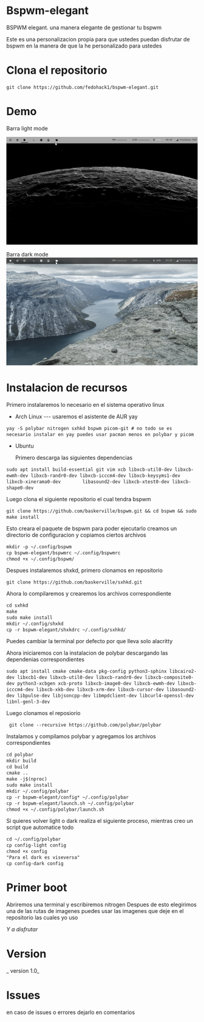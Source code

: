 # Bspwm-elegant
BSPWM elegant. una manera elegante de gestionar tu bspwm

Este es una personalizacion propia para que ustedes puedan disfrutar de bspwm en la manera de que la he personalizado para ustedes

# Clona el repositorio
```
git clone https://github.com/fedohack1/bspwm-elegant.git
```

# Demo
Barra light mode

 ![alt text](https://raw.githubusercontent.com/fedohack1/bspwm-elegant/main/lightbar.png)

Barra dark mode
 ![alt text](https://raw.githubusercontent.com/fedohack1/bspwm-elegant/main/darkbar.png)
# Instalacion de recursos

Primero instalaremos lo necesario en el sistema operativo linux

 - Arch Linux --- usaremos el asistente de AUR yay
 ```
 yay -S polybar nitrogen sxhkd bspwm picom-git # no todo se es necesario instalar en yay puedes usar pacman menos en polybar y picom
 ```
 - Ubuntu
   
   Primero descarga las siguientes dependencias
  ```
  sudo apt install build-essential git vim xcb libxcb-util0-dev libxcb-ewmh-dev libxcb-randr0-dev libxcb-icccm4-dev libxcb-keysyms1-dev libxcb-xinerama0-dev        libasound2-dev libxcb-xtest0-dev libxcb-shape0-dev 
  ```
  Luego clona el siguiente repositorio el cual tendra bspwm
  ```
  git clone https://github.com/baskerville/bspwm.git && cd bspwm && sudo make install
  ```
   Esto creara el paquete de bspwm para poder ejecutarlo
   creamos un directorio de configuracion y copiamos ciertos archivos
   ```
   mkdir -p ~/.config/bspwm
   cp bspwm-elegant/bspwmrc ~/.config/bspwmrc
   chmod +x ~/.config/bspwm/
   ```
   Despues instalaremos shxkd, primero clonamos en repositorio
   ```
   git clone https://github.com/baskerville/sxhkd.git
   ```
   Ahora lo compilaremos y crearemos los archivos correspondiente
   ```
   cd sxhkd
   make
   sudo make install
   mkdir ~/.config/shxkd
   cp -r bspwm-elegant/shxkdrc ~/.config/sxhkd/
   ```
   Puedes cambiar la terminal por defecto por que lleva solo alacritty
   
   Ahora iniciaremos con la instalacion de polybar descargando las dependenias correspondientes
   ```
   sudo apt install cmake cmake-data pkg-config python3-sphinx libcairo2-dev libxcb1-dev libxcb-util0-dev libxcb-randr0-dev libxcb-composite0-dev python3-xcbgen xcb-proto libxcb-image0-dev libxcb-ewmh-dev libxcb-icccm4-dev libxcb-xkb-dev libxcb-xrm-dev libxcb-cursor-dev libasound2-dev libpulse-dev libjsoncpp-dev libmpdclient-dev libcurl4-openssl-dev libnl-genl-3-dev
   ```
   Luego clonamos el reposiorio
   ```
    git clone --recursive https://github.com/polybar/polybar
   ```
   Instalamos y compilamos polybar y agregamos los archivos correspondientes
   ```
   cd polybar
   mkdir build
   cd build
   cmake ..
   make -j$(nproc)
   sudo make install
   mkdir ~/.config/polybar
   cp -r bspwm-elegant/config* ~/.config/polybar
   cp -r bspwm-elegant/launch.sh ~/.config/polybar
   chmod +x ~/.config/polybar/launch.sh
   ```
   Si quieres volver light o dark realiza el siguiente proceso, mientras creo un script que automatice todo
   ```
   cd ~/.config/polybar
   cp config-light config
   chmod +x config
   "Para el dark es viseversa"
   cp config-dark config
   ```
   # Primer boot
   Abriremos una terminal y escribiremos nitrogen
   Despues de esto elegirimos una de las rutas de imagenes
   puedes usar las imagenes que deje en el repositorio las cuales yo uso
   
   _Y a disfrutar_
   
   # Version 
   _ version 1.0_
   
   # Issues
   
  en caso de issues o errores dejarlo en comentarios
